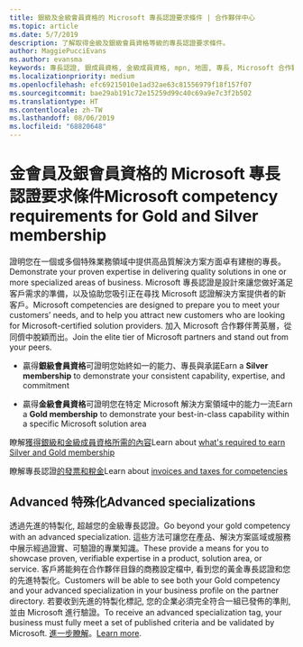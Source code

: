 ```yaml
---
title: 銀級及金級會員資格的 Microsoft 專長認證要求條件 | 合作夥伴中心
ms.topic: article
ms.date: 5/7/2019
description: 了解取得金級及銀級會員資格等級的專長認證要求條件。
author: MaggiePucciEvans
ms.author: evansma
keywords: 專長認證, 銀成員資格, 金級成員資格, mpn, 地圖, 專長, Microsoft 合作夥伴網路, 網路成員資格, advanced 特殊化
ms.localizationpriority: medium
ms.openlocfilehash: efc69215010e1ad32ae63c81556979f18f157f07
ms.sourcegitcommit: bae29ab191c72e15259d99c40c69a9e7c3f2b502
ms.translationtype: HT
ms.contentlocale: zh-TW
ms.lasthandoff: 08/06/2019
ms.locfileid: "68820648"
---
```

# <a name="microsoft-competency-requirements-for-gold-and-silver-membership"></a><span data-ttu-id="6c036-104">金會員及銀會員資格的 Microsoft 專長認證要求條件</span><span class="sxs-lookup"><span data-stu-id="6c036-104">Microsoft competency requirements for Gold and Silver membership</span></span>


<span data-ttu-id="6c036-105">證明您在一個或多個特殊業務領域中提供高品質解決方案方面卓有建樹的專長。</span><span class="sxs-lookup"><span data-stu-id="6c036-105">Demonstrate your proven expertise in delivering quality solutions in one or more specialized areas of business.</span></span> <span data-ttu-id="6c036-106">Microsoft 專長認證是設計來讓您做好滿足客戶需求的準備，以及協助您吸引正在尋找 Microsoft 認證解決方案提供者的新客戶。</span><span class="sxs-lookup"><span data-stu-id="6c036-106">Microsoft competencies are designed to prepare you to meet your customers’ needs, and to help you attract new customers who are looking for Microsoft-certified solution providers.</span></span> <span data-ttu-id="6c036-107">加入 Microsoft 合作夥伴菁英層，從同儕中脫穎而出。</span><span class="sxs-lookup"><span data-stu-id="6c036-107">Join the elite tier of Microsoft partners and stand out from your peers.</span></span>

- <span data-ttu-id="6c036-108">贏得**銀級會員資格**可證明您始終如一的能力、專長與承諾</span><span class="sxs-lookup"><span data-stu-id="6c036-108">Earn a **Silver membership** to demonstrate your consistent capability, expertise, and commitment</span></span>

- <span data-ttu-id="6c036-109">贏得**金級會員資格**可證明您在特定 Microsoft 解決方案領域中的能力一流</span><span class="sxs-lookup"><span data-stu-id="6c036-109">Earn a **Gold membership** to demonstrate your best-in-class capability within a specific Microsoft solution area</span></span>

<span data-ttu-id="6c036-110">瞭解[獲得銀級和金級成員資格所需的內容](https://partner.microsoft.com/membership/competencies)</span><span class="sxs-lookup"><span data-stu-id="6c036-110">Learn about [what's required to earn Silver and Gold membership](https://partner.microsoft.com/membership/competencies)</span></span>

<span data-ttu-id="6c036-111">瞭解專長認證[的發票和稅金](mpn-view-print-maps-invoice.md)</span><span class="sxs-lookup"><span data-stu-id="6c036-111">Learn about [invoices and taxes for competencies](mpn-view-print-maps-invoice.md)</span></span>

## <a name="advanced-specializations"></a><span data-ttu-id="6c036-112">Advanced 特殊化</span><span class="sxs-lookup"><span data-stu-id="6c036-112">Advanced specializations</span></span>

<span data-ttu-id="6c036-113">透過先進的特製化, 超越您的金級專長認證。</span><span class="sxs-lookup"><span data-stu-id="6c036-113">Go beyond your gold competency with an advanced specialization.</span></span> <span data-ttu-id="6c036-114">這些方法可讓您在產品、解決方案區域或服務中展示經過證實、可驗證的專業知識。</span><span class="sxs-lookup"><span data-stu-id="6c036-114">These provide a means for you to showcase proven, verifiable expertise in a product, solution area, or service.</span></span> <span data-ttu-id="6c036-115">客戶將能夠在合作夥伴目錄的商務設定檔中, 看到您的黃金專長認證和您的先進特製化。</span><span class="sxs-lookup"><span data-stu-id="6c036-115">Customers will be able to see both your Gold competency and your advanced specialization in your business profile on the partner directory.</span></span> <span data-ttu-id="6c036-116">若要收到先進的特製化標記, 您的企業必須完全符合一組已發佈的準則, 並由 Microsoft 進行驗證。</span><span class="sxs-lookup"><span data-stu-id="6c036-116">To receive an advanced specialization tag, your business must fully meet a set of published criteria and be validated by Microsoft.</span></span> <span data-ttu-id="6c036-117">[進一步瞭解](https://partner.microsoft.com/membership/competencies#tab-content-2)。</span><span class="sxs-lookup"><span data-stu-id="6c036-117">[Learn more](https://partner.microsoft.com/membership/competencies#tab-content-2).</span></span> 